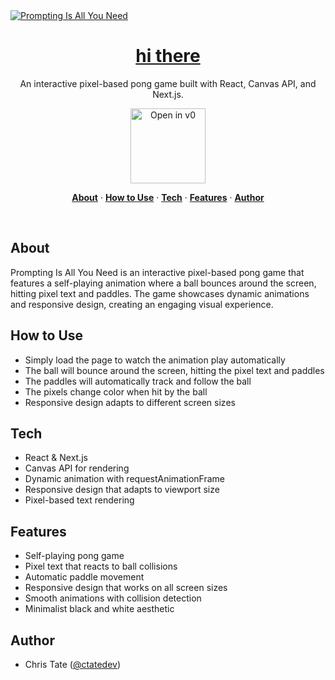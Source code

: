 <a href="https://v0.dev/community/prompting-is-all-you-need-tokU2y8gQ4D">
  <img alt="Prompting Is All You Need" src="https://hebbkx1anhila5yf.public.blob.vercel-storage.com/prompting.jpg-wiD8pePizmHSTO1VERzYJixbI9WIX3.jpeg">
  <h1 align="center">hi there</h1>
</a>

<p align="center">
  An interactive pixel-based pong game built with React, Canvas API, and Next.js.
</p>

<p align="center">
  <a href="https://v0.dev/community/prompting-is-all-you-need-tokU2y8gQ4D">
    <img src="https://hebbkx1anhila5yf.public.blob.vercel-storage.com/open-in-v0-button-ZKuXSWof756tbZD6vq9OV8Xq5pZS66.svg" alt="Open in v0" width="120" />
  </a>
</p>

<p align="center">
  <a href="#about"><strong>About</strong></a> ·
  <a href="#how-to-use"><strong>How to Use</strong></a> ·
  <a href="#tech"><strong>Tech</strong></a> ·
  <a href="#features"><strong>Features</strong></a> ·
  <a href="#author"><strong>Author</strong></a>
</p>
<br/>

## About

Prompting Is All You Need is an interactive pixel-based pong game that features a self-playing animation where a ball bounces around the screen, hitting pixel text and paddles. The game showcases dynamic animations and responsive design, creating an engaging visual experience.

## How to Use

- Simply load the page to watch the animation play automatically
- The ball will bounce around the screen, hitting the pixel text and paddles
- The paddles will automatically track and follow the ball
- The pixels change color when hit by the ball
- Responsive design adapts to different screen sizes

## Tech

- React & Next.js
- Canvas API for rendering
- Dynamic animation with requestAnimationFrame
- Responsive design that adapts to viewport size
- Pixel-based text rendering

## Features

- Self-playing pong game
- Pixel text that reacts to ball collisions
- Automatic paddle movement
- Responsive design that works on all screen sizes
- Smooth animations with collision detection
- Minimalist black and white aesthetic

## Author

- Chris Tate ([@ctatedev](https://x.com/ctatedev))
